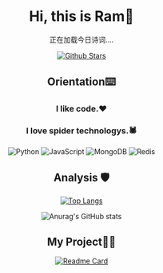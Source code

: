 <script src="https://sdk.jinrishici.com/v2/browser/jinrishici.js" charset="utf-8"></script>
<div align=center>

# Hi, this is Ram👋

<span id="jinrishici-sentence">正在加载今日诗词....</span>  

<p>

[![Github Stars](https://img.shields.io/badge/Github-2-blue)](https://github.com/polestar-HF)

</p>

<p>

## Orientation⌨️

### I like code.❤️
### I love spider technologys.🕷️

![Python](https://img.shields.io/badge/-Python-blue?logo=python&logoColor=white)
![JavaScript](https://img.shields.io/badge/-JavaScript-yellow?logo=javascript&logoColor=white)
![MongoDB](https://img.shields.io/badge/-MongoDB-sceccess?logo=mongodb&logoColor=white)
![Redis](https://img.shields.io/badge/-Redis-ff0000?logo=redis&logoColor=white)

</p>

<p>

## Analysis 🛡️

[![Top Langs](https://github-readme-stats.vercel.app/api/top-langs/?username=polestar-HF&layout=compact)](https://github.com/anuraghazra/github-readme-stats)


![Anurag's GitHub stats](https://github-readme-stats.vercel.app/api?username=polestar-HF&show_icons=true&theme=flag-india)

</p>

<p>

## My Project🏳️‍🌈

[![Readme Card](https://github-readme-stats.vercel.app/api/pin/?username=polestar-HF&repo=Spider-project)](https://github.com/polestar-HF/Spider-project)


</p>

</div>

<!--
**polestar-HF/polestar-HF** is a ✨ _special_ ✨ repository because its `README.md` (this file) appears on your GitHub profile.

Here are some ideas to get you started:

- 🔭 I’m currently working on ...
- 🌱 I’m currently learning ...
- 👯 I’m looking to collaborate on ...
- 🤔 I’m looking for help with ...
- 💬 Ask me about ...
- 📫 How to reach me: ...
- 😄 Pronouns: ...
- ⚡ Fun fact: ...
-->

